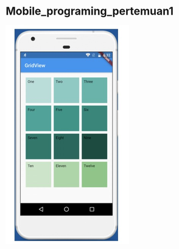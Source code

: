 # Mobile_programing_pertemuan1
![Alt Text](https://github.com/MuRamdani/Mobile_programing_pertemuan1/blob/307493c9c2f416153a34b7cbac2f1cbf2befad64/WhatsApp%20Image%202023-05-07%20at%2003.18.37.jpeg)
